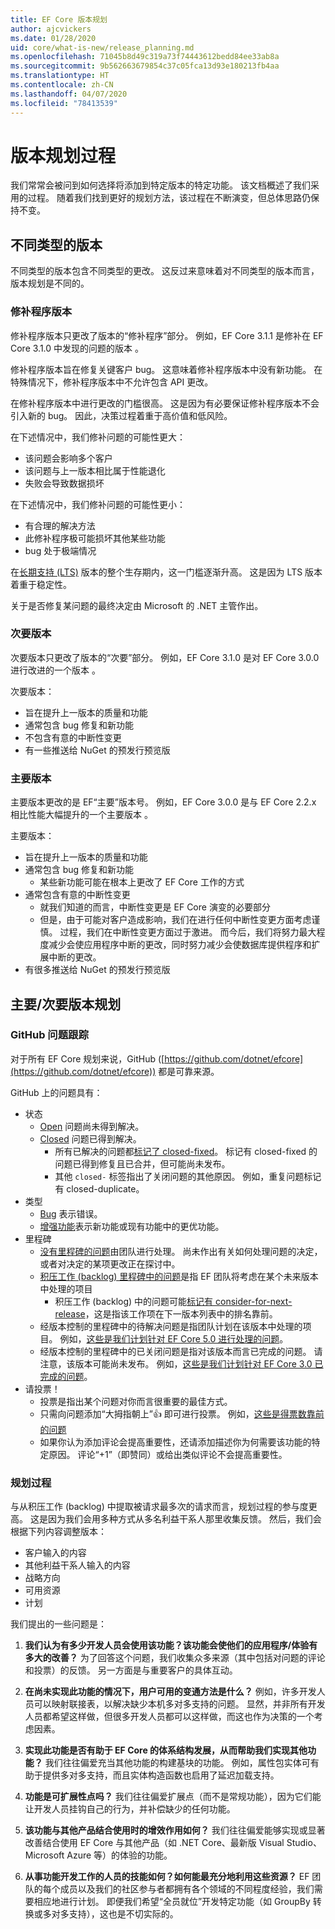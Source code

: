 ```yaml
---
title: EF Core 版本规划
author: ajcvickers
ms.date: 01/28/2020
uid: core/what-is-new/release_planning.md
ms.openlocfilehash: 71045b8d49c319a73f74443612bedd84ee33ab8a
ms.sourcegitcommit: 9b562663679854c37c05fca13d93e180213fb4aa
ms.translationtype: HT
ms.contentlocale: zh-CN
ms.lasthandoff: 04/07/2020
ms.locfileid: "78413539"
---
```

# <a name="release-planning-process"></a>版本规划过程

我们常常会被问到如何选择将添加到特定版本的特定功能。
该文档概述了我们采用的过程。
随着我们找到更好的规划方法，该过程在不断演变，但总体思路仍保持不变。

## <a name="different-kinds-of-releases"></a>不同类型的版本

不同类型的版本包含不同类型的更改。
这反过来意味着对不同类型的版本而言，版本规划是不同的。

### <a name="patch-releases"></a>修补程序版本

修补程序版本只更改了版本的“修补程序”部分。
例如，EF Core 3.1.1 是修补在 EF Core 3.1.0 中发现的问题的版本   。

修补程序版本旨在修复关键客户 bug。
这意味着修补程序版本中没有新功能。
在特殊情况下，修补程序版本中不允许包含 API 更改。

在修补程序版本中进行更改的门槛很高。
这是因为有必要保证修补程序版本不会引入新的 bug。
因此，决策过程着重于高价值和低风险。

在下述情况中，我们修补问题的可能性更大：
  * 该问题会影响多个客户
  * 该问题与上一版本相比属于性能退化
  * 失败会导致数据损坏

在下述情况中，我们修补问题的可能性更小：
  * 有合理的解决方法
  * 此修补程序极可能损坏其他某些功能
  * bug 处于极端情况

在[长期支持 (LTS)](https://dotnet.microsoft.com/platform/support/policy/dotnet-core) 版本的整个生存期内，这一门槛逐渐升高。 这是因为 LTS 版本着重于稳定性。

关于是否修复某问题的最终决定由 Microsoft 的 .NET 主管作出。

### <a name="minor-releases"></a>次要版本

次要版本只更改了版本的“次要”部分。
例如，EF Core 3.1.0 是对 EF Core 3.0.0 进行改进的一个版本   。

次要版本：
* 旨在提升上一版本的质量和功能
* 通常包含 bug 修复和新功能
* 不包含有意的中断性变更
* 有一些推送给 NuGet 的预发行预览版

### <a name="major-releases"></a>主要版本

主要版本更改的是 EF“主要”版本号。
例如，EF Core 3.0.0 是与 EF Core 2.2.x 相比性能大幅提升的一个主要版本  。

主要版本：
* 旨在提升上一版本的质量和功能
* 通常包含 bug 修复和新功能
  * 某些新功能可能在根本上更改了 EF Core 工作的方式
* 通常包含有意的中断性变更
  * 就我们知道的而言，中断性变更是 EF Core 演变的必要部分
  * 但是，由于可能对客户造成影响，我们在进行任何中断性变更方面考虑谨慎。 过程，我们在中断性变更方面过于激进。 而今后，我们将努力最大程度减少会使应用程序中断的更改，同时努力减少会使数据库提供程序和扩展中断的更改。
* 有很多推送给 NuGet 的预发行预览版

## <a name="planning-for-majorminor-releases"></a>主要/次要版本规划

### <a name="github-issue-tracking"></a>GitHub 问题跟踪

对于所有 EF Core 规划来说，GitHub ([https://github.com/dotnet/efcore](https://github.com/dotnet/efcore)) 都是可靠来源。

GitHub 上的问题具有：

* 状态
  * [Open](https://github.com/dotnet/efcore/issues) 问题尚未得到解决。
  * [Closed](https://github.com/dotnet/efcore/issues?q=is%3Aissue+is%3Aclosed) 问题已得到解决。
    * 所有已解决的问题都[标记了 closed-fixed](https://github.com/dotnet/efcore/issues?q=is%3Aissue+label%3Aclosed-fixed+is%3Aclosed)。 标记有 closed-fixed 的问题已得到修复且已合并，但可能尚未发布。
    * 其他 `closed-` 标签指出了关闭问题的其他原因。 例如，重复问题标记有 closed-duplicate。
* 类型
  * [Bug](https://github.com/dotnet/efcore/issues?q=is%3Aissue+is%3Aopen+label%3Atype-bug) 表示错误。
  * [增强功能](https://github.com/dotnet/efcore/issues?q=is%3Aissue+is%3Aopen+label%3Atype-enhancement)表示新功能或现有功能中的更优功能。
* 里程碑
  * [没有里程碑的问题](https://github.com/dotnet/efcore/issues?q=is%3Aopen+is%3Aissue+no%3Amilestone)由团队进行处理。 尚未作出有关如何处理问题的决定，或者对决定的某项更改正在探讨中。
  * [积压工作 (backlog) 里程碑中的问题](https://github.com/dotnet/efcore/issues?q=is%3Aopen+is%3Aissue+milestone%3ABacklog)是指 EF 团队将考虑在某个未来版本中处理的项目
    * 积压工作 (backlog) 中的问题可能[标记有 consider-for-next-release](https://github.com/dotnet/efcore/issues?q=is%3Aissue+is%3Aopen+label%3Aconsider-for-next-release)，这是指该工作项在下一版本列表中的排名靠前。
  * 经版本控制的里程碑中的待解决问题是指团队计划在该版本中处理的项目。 例如，[这些是我们计划针对 EF Core 5.0 进行处理的问题](https://github.com/dotnet/efcore/issues?q=is%3Aopen+is%3Aissue+milestone%3A5.0.0)。
  * 经版本控制的里程碑中的已关闭问题是指对该版本而言已完成的问题。 请注意，该版本可能尚未发布。 例如，[这些是我们计划针对 EF Core 3.0 已完成的问题](https://github.com/dotnet/efcore/issues?q=is%3Aissue+milestone%3A3.0.0+is%3Aclosed)。
* 请投票！
  * 投票是指出某个问题对你而言很重要的最佳方式。
  * 只需向问题添加“大拇指朝上”👍 即可进行投票。 例如，[这些是得票数靠前的问题](https://github.com/dotnet/efcore/issues?q=is%3Aissue+is%3Aopen+sort%3Areactions-%2B1-desc)
  * 如果你认为添加评论会提高重要性，还请添加描述你为何需要该功能的特定原因。 评论“+1”（即赞同）或给出类似评论不会提高重要性。

### <a name="the-planning-process"></a>规划过程

与从积压工作 (backlog) 中提取被请求最多次的请求而言，规划过程的参与度更高。
这是因为我们会用多种方式从多名利益干系人那里收集反馈。
然后，我们会根据下列内容调整版本：

* 客户输入的内容
* 其他利益干系人输入的内容
* 战略方向
* 可用资源
* 计划

我们提出的一些问题是：

1. **我们认为有多少开发人员会使用该功能？该功能会使他们的应用程序/体验有多大的改善？** 为了回答这个问题，我们收集众多来源（其中包括对问题的评论和投票）的反馈。 另一方面是与重要客户的具体互动。

2. **在尚未实现此功能的情况下，用户可用的变通方法是什么？** 例如，许多开发人员可以映射联接表，以解决缺少本机多对多支持的问题。 显然，并非所有开发人员都希望这样做，但很多开发人员都可以这样做，而这也作为决策的一个考虑因素。

3. **实现此功能是否有助于 EF Core 的体系结构发展，从而帮助我们实现其他功能？** 我们往往偏爱充当其他功能的构建基块的功能。 例如，属性包实体可有助于提供多对多支持，而且实体构造函数也启用了延迟加载支持。

4. **功能是可扩展性点吗？** 我们往往偏爱扩展点（而不是常规功能），因为它们能让开发人员挂钩自己的行为，并补偿缺少的任何功能。

5. **该功能与其他产品结合使用时的增效作用如何？** 我们往往偏爱能够实现或显著改善结合使用 EF Core 与其他产品（如 .NET Core、最新版 Visual Studio、Microsoft Azure 等）的体验的功能。

6. **从事功能开发工作的人员的技能如何？如何能最充分地利用这些资源？** EF 团队的每个成员以及我们的社区参与者都拥有各个领域的不同程度经验，我们需要相应地进行计划。 即便我们希望“全员就位”开发特定功能（如 GroupBy 转换或多对多支持），这也是不切实际的。
